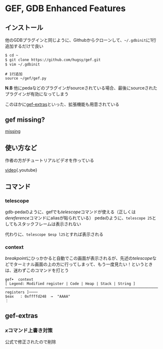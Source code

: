 <!-- TITLE: Gef -->
<!-- SUBTITLE: A quick summary of Gef -->

# GEF, GDB Enhanced Features

## インストール

他のGDBプラグインと同じように、Githubからクローンして、`~/.gdbinit`に1行追加するだけで良い

```sh
$ cd ~
$ git clone https://github.com/hugsy/gef.git
$ vim ~/.gdbinit
```

```vim
# 1行追加
source ~/gef/gef.py
```

**N.B** 他にpedaなどのプラグインがsourceされている場合、最後にsourceされたプラグインが有効になってしまう

このほかに[gef-extras](https://github.com/hugsy/gef-extras)といった、拡張機能も用意されている

## gef missing?

[missing](/ctf/gdb/gef/missing)

## 使い方など

作者の方がチュートリアルビデオを作っている

[video](https://youtu.be/KWG7prhH-ks){.youtube}

## コマンド

### telescope 

gdb-pedaのように、gefでも*telescope*コマンドが使える（正しくは*dereference*コマンドにaliasが貼られている）
pedaのように、`telescope 25`としてもスタックフレームは表示されない

代わりに、`telescope $esp l25`とすれば表示される

### context

*breakpoint*にひっかかると自動でこの画面が表示されるが、先述の*telescope*などでターミナル画面の上の方に行ってしまって、もう一度見たい！というときは、迷わずこのコマンドを打とう


```
gef➤  context
[ Legend: Modified register | Code | Heap | Stack | String ]
──────────────────────────────────────────────────────────────────────────────[ registers ]────
$eax   : 0xffffd248  →  "AAAA"
⋮
```


## gef-extras

### *x*コマンド上書き対策

公式で修正されたので削除



